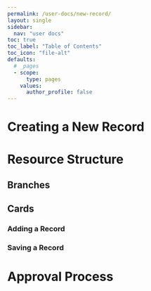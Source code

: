 ```yaml
---
permalink: /user-docs/new-record/
layout: single
sidebar:
  nav: "user docs"
toc: true
toc_label: "Table of Contents"
toc_icon: "file-alt"
defaults:
  # _pages
  - scope:
      type: pages
    values:
      author_profile: false
---
```

# Creating a New Record


# Resource Structure
## Branches
## Cards
### Adding a Record
### Saving a Record

# Approval Process
